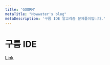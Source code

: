 ```yaml
---
title: 'GOORM'
metaTitle: "Nowwater's blog"
metaDescription: '구름 IDE 알고리즘 문제풀이입니다.'
---
```


# 구름 IDE

[Link](https://level.goorm.io/?_ga=2.130865935.1236029091.1610815174-1865679688.1610431860)
